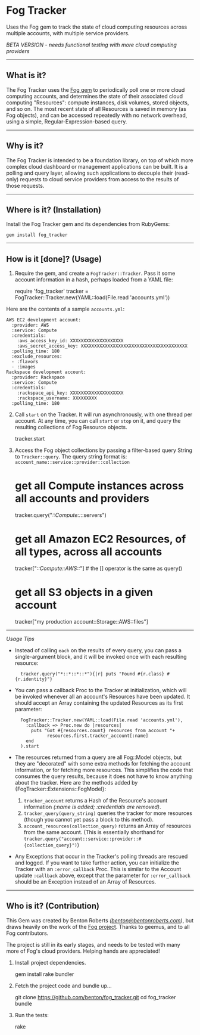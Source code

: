 Fog Tracker
================
Uses the Fog gem to track the state of cloud computing resources across multiple accounts, with multiple service providers.

  *BETA VERSION - needs functional testing with more cloud computing providers*


----------------
What is it?
----------------
The Fog Tracker uses the [Fog gem](https://github.com/fog/fog) to periodically poll one or more cloud computing accounts, and determines the state of their associated cloud computing "Resources": compute instances, disk volumes, stored objects, and so on. The most recent state of all Resources is saved in memory (as Fog objects), and can be accessed repeatedly with no network overhead, using a simple, Regular-Expression-based query.


----------------
Why is it?
----------------
The Fog Tracker is intended to be a foundation library, on top of which more complex cloud dashboard or management applications can be built. It is a polling and query layer, allowing such applications to decouple their (read-only) requests to cloud service providers from access to the results of those requests.


----------------
Where is it? (Installation)
----------------
Install the Fog Tracker gem and its dependencies from RubyGems:

    gem install fog_tracker


----------------
How is it [done]? (Usage)
----------------
1) Require the gem, and create a `FogTracker::Tracker`. Pass it some account information in a hash, perhaps loaded from a YAML file:

    require 'fog_tracker'
    tracker = FogTracker::Tracker.new(YAML::load(File.read 'accounts.yml'))

  Here are the contents of a sample `accounts.yml`:

    AWS EC2 development account:
      :provider: AWS
      :service: Compute
      :credentials:
        :aws_access_key_id: XXXXXXXXXXXXXXXXXXXX
        :aws_secret_access_key: XXXXXXXXXXXXXXXXXXXXXXXXXXXXXXXXXXXXXXXX
      :polling_time: 180
	  :exclude_resources:
	  - :flavors
	  - :images
    Rackspace development account:
      :provider: Rackspace
      :service: Compute
      :credentials:
        :rackspace_api_key: XXXXXXXXXXXXXXXXXXXX
        :rackspace_username: XXXXXXXXX
      :polling_time: 180

2) Call `start` on the Tracker. It will run asynchronously, with one thread per account. At any time, you can call `start` or `stop` on it, and query the resulting collections of Fog Resource objects.

    tracker.start

3) Access the Fog object collections by passing a filter-based query String to `Tracker::query`. The query string format is: `account_name::service::provider::collection`

    # get all Compute instances across all accounts and providers
    tracker.query("*::Compute::*::servers")

    # get all Amazon EC2 Resources, of all types, across all accounts
    tracker["*::Compute::AWS::*"]	# the [] operator is the same as query()

    # get all S3 objects in a given account
    tracker["my production account::Storage::AWS::files"]

----------------
*Usage Tips*

* Instead of calling `each` on the results of every query, you can pass a single-argument block, and it will be invoked once with each resulting resource:

        tracker.query("*::*::*::*"){|r| puts "Found #{r.class} #{r.identity}"}

* You can pass a callback Proc to the Tracker at initialization, which will be invoked whenever all an account's Resources have been updated. It should accept an Array containing the updated Resources as its first parameter:

        FogTracker::Tracker.new(YAML::load(File.read 'accounts.yml'),
          :callback => Proc.new do |resources|
          	puts "Got #{resources.count} resources from account "+
    		      resources.first.tracker_account[:name]
          end
        ).start

* The resources returned from a query are all Fog::Model objects, but they are "decorated" with some extra methods for fetching the account information, or for fetching more resources. This simplifies the code that consumes the query results, because it does not have to know anything about the tracker. Here are the methods added by {FogTracker::Extensions::FogModel}:
  1. `tracker_account` returns a Hash of the Resource's account information _(:name is added; :credentials are removed)_.
  2. `tracker_query(query_string)` queries the tracker for more resources (though you cannot yet pass a block to this method).
  3. `account_resources(collection_query)` returns an Array of resources from the same account. (This is essentially shorthand for `tracker.query("account::service::provider::#{collection_query}")`)

* Any Exceptions that occur in the Tracker's polling threads are rescued and logged. If you want to take further action, you can initialize the Tracker with an `:error_callback` Proc. This is similar to the Account update `:callback` above, except that the parameter for `:error_callback` should be an Exception instead of an Array of Resources.


----------------
Who is it? (Contribution)
----------------
This Gem was created by Benton Roberts _(benton@bentonroberts.com)_, but draws heavily on the work of the [Fog project](http://fog.io/). Thanks to geemus, and to all Fog contributors.

The project is still in its early stages, and needs to be tested with many more of Fog's cloud providers. Helping hands are appreciated!

1) Install project dependencies.

    gem install rake bundler

2) Fetch the project code and bundle up...

    git clone https://github.com/benton/fog_tracker.git
    cd fog_tracker
    bundle

3) Run the tests:

    rake
